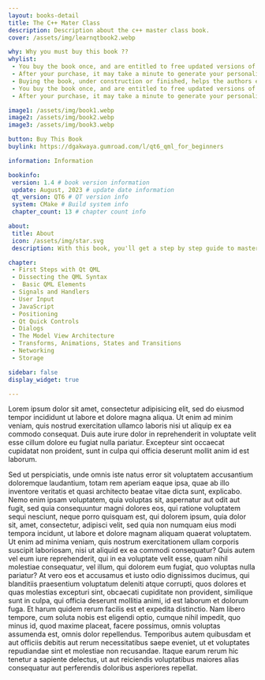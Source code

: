```yaml
---
layout: books-detail
title: The C++ Mater Class
description: Description about the c++ master class book.
cover: /assets/img/learnqtbook2.webp

why: Why you must buy this book ??
whylist: 
 - You buy the book once, and are entitled to free updated versions of the book.
 - After your purchase, it may take a minute to generate your personalized copy of the book. Once that's done, you'll get access to the book.
 - Buying the book, under construction or finished, helps the authors efforts in creating content for the Qt community out there.
 - You buy the book once, and are entitled to free updated versions of the book.
 - After your purchase, it may take a minute to generate your personalized copy of the book. Once that's done, you'll get access to the book.

image1: /assets/img/book1.webp
image2: /assets/img/book2.webp
image3: /assets/img/book3.webp

button: Buy This Book 
buylink: https://dgakwaya.gumroad.com/l/qt6_qml_for_beginners 

information: Information

bookinfo:
 version: 1.4 # book version information
 update: August, 2023 # update date information
 qt_version: QT6 # QT version info
 system: CMake # Build system info
 chapter_count: 13 # chapter count info

about:
 title: About
 icon: /assets/img/star.svg
 description: With this book, you'll get a step by step guide to mastering Qt6 QML from the absolute beginning all the way to intermediate topics in both PDF and EPUB format.

chapter:
 - First Steps with Qt QML 
 - Dissecting the QML Syntax 
 -  Basic QML Elements
 - Signals and Handlers
 - User Input
 - JavaScript
 - Positioning
 - Qt Quick Controls
 - Dialogs
 - The Model View Architecture
 - Transforms, Animations, States and Transitions
 - Networking
 - Storage

sidebar: false
display_widget: true

---
```



Lorem ipsum dolor sit amet, consectetur adipisicing elit, sed do eiusmod tempor incididunt ut labore et dolore magna aliqua. Ut enim ad minim veniam, quis nostrud exercitation ullamco laboris nisi ut aliquip ex ea commodo consequat. Duis aute irure dolor in reprehenderit in voluptate velit esse cillum dolore eu fugiat nulla pariatur. Excepteur sint occaecat cupidatat non proident, sunt in culpa qui officia deserunt mollit anim id est laborum.

Sed ut perspiciatis, unde omnis iste natus error sit voluptatem accusantium doloremque laudantium, totam rem aperiam eaque ipsa, quae ab illo inventore veritatis et quasi architecto beatae vitae dicta sunt, explicabo. Nemo enim ipsam voluptatem, quia voluptas sit, aspernatur aut odit aut fugit, sed quia consequuntur magni dolores eos, qui ratione voluptatem sequi nesciunt, neque porro quisquam est, qui dolorem ipsum, quia dolor sit, amet, consectetur, adipisci velit, sed quia non numquam eius modi tempora incidunt, ut labore et dolore magnam aliquam quaerat voluptatem. Ut enim ad minima veniam, quis nostrum exercitationem ullam corporis suscipit laboriosam, nisi ut aliquid ex ea commodi consequatur? Quis autem vel eum iure reprehenderit, qui in ea voluptate velit esse, quam nihil molestiae consequatur, vel illum, qui dolorem eum fugiat, quo voluptas nulla pariatur? At vero eos et accusamus et iusto odio dignissimos ducimus, qui blanditiis praesentium voluptatum deleniti atque corrupti, quos dolores et quas molestias excepturi sint, obcaecati cupiditate non provident, similique sunt in culpa, qui officia deserunt mollitia animi, id est laborum et dolorum fuga. Et harum quidem rerum facilis est et expedita distinctio. Nam libero tempore, cum soluta nobis est eligendi optio, cumque nihil impedit, quo minus id, quod maxime placeat, facere possimus, omnis voluptas assumenda est, omnis dolor repellendus. Temporibus autem quibusdam et aut officiis debitis aut rerum necessitatibus saepe eveniet, ut et voluptates repudiandae sint et molestiae non recusandae. Itaque earum rerum hic tenetur a sapiente delectus, ut aut reiciendis voluptatibus maiores alias consequatur aut perferendis doloribus asperiores repellat.